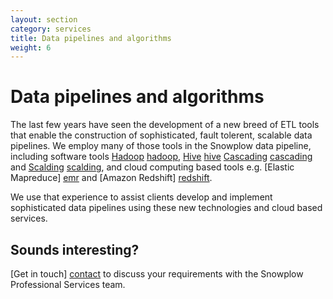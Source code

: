 ```yaml
---
layout: section
category: services
title: Data pipelines and algorithms
weight: 6
---
```


# Data pipelines and algorithms

The last few years have seen the development of a new breed of ETL tools that enable the construction of sophisticated, fault tolerent, scalable data pipelines. We employ many of those tools in the Snowplow data pipeline, including software tools [Hadoop] [hadoop], [Hive] [hive] [Cascading] [cascading] and [Scalding] [scalding], and cloud computing based tools e.g. [Elastic Mapreduce] [emr] and [Amazon Redshift] [redshift]. 

We use that experience to assist clients develop and implement sophisticated data pipelines using these new technologies and cloud based services. 

## Sounds interesting?

[Get in touch] [contact] to discuss your requirements with the Snowplow Professional Services team.

[contact]: /about/index.html
[hadoop]: http://hadoop.apache.org/
[cascading]: http://www.cascading.org/
[scalding]: https://github.com/twitter/scalding
[emr]: http://aws.amazon.com/elasticmapreduce/
[redshift]: http://aws.amazon.com/redshift/
[hive]: http://hive.apache.org/